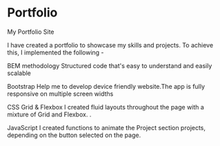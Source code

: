 # Portfolio
My Portfolio Site

I have created a portfolio to showcase my skills and projects. To achieve this, I implemented the following -

BEM methodology
Structured code that's easy to understand and easily scalable

Bootstrap
Help me to develop device friendly website.The app is fully responsive on multiple screen widths

CSS Grid & Flexbox
I created fluid layouts throughout the page with a mixture of Grid and Flexbox. .

JavaScript
I created functions to animate the Project section projects, depending on the button selected on the page.
